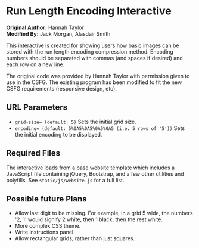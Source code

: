 # Run Length Encoding Interactive

**Original Author:** Hannah Taylor  
**Modified By:** Jack Morgan, Alasdair Smith

This interactive is created for showing users how basic images can be stored with the run length encoding compression method.
Encoding numbers should be separated with commas (and spaces if desired) and each row on a new line.

The original code was provided by Hannah Taylor with permission given to use in the CSFG. The existing program has been modified to fit the new CSFG requirements (responsive design, etc).

## URL Parameters

- `grid-size= (default: 5)` Sets the initial grid size.
- `encoding= (default: 5%0A5%0A5%0A5%0A5 (i.e. 5 rows of '5'))` Sets the initial encoding to be displayed.

## Required Files

The interactive loads from a base website template which includes a JavaScript file containing jQuery, Bootstrap, and a few other utilities and polyfills.
See `static/js/website.js` for a full list.

## Possible future Plans

- Allow last digit to be missing. For example, in a grid 5 wide, the numbers '2, 1' would signify 2 white, then 1 black, then the rest white.
- More complex CSS theme.
- Write instructions panel.
- Allow rectangular grids, rather than just squares.
